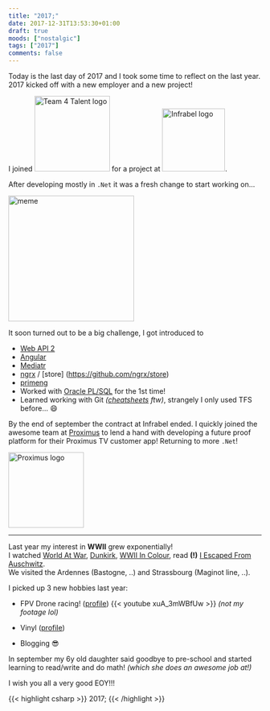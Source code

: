 ```yaml
---
title: "2017;"
date: 2017-12-31T13:53:30+01:00
draft: true
moods: ["nostalgic"]
tags: ["2017"]
comments: false
---
```

Today is the last day of 2017 and I took some time
to reflect on the last year.<br>
2017 kicked off with a new employer and a new project!

I joined <a class="imagelink" href="http://team4talent.be"><img src="/img/logos/team4talent.svg" alt="Team 4 Talent logo" style="width: 150px;"/></a> for a project at <a class="imagelink" href="https://www.infrabel.be/en"><img src="/img/logos/infrabel.png" alt="Infrabel logo" style="width: 125px;"/></a>.

After developing mostly in `.Net` it was
a fresh change to start working on...

<img src="/img/memes/001.png" alt="meme" style="width: 250px;"/>

It soon turned out to be a big challenge, I got introduced to

* [Web API 2](https://msdn.microsoft.com/en-us/library/dn448365(v=vs.118).aspx)
* [Angular](https://angular.io/)
* [Mediatr](https://github.com/jbogard/MediatR)
* [ngrx](https://github.com/ngrx) / [store] (https://github.com/ngrx/store)
* [primeng](https://www.primefaces.org/primeng/#/)
* Worked with [Oracle PL/SQL](http://www.oracle.com/technetwork/database/features/plsql/index.html) for the 1st time!
* Learned working with Git _([cheatsheets](https://services.github.com/on-demand/downloads/github-git-cheat-sheet.pdf) ftw)_,
strangely I only used TFS before... :smile:

By the end of september the contract at Infrabel ended.
I quickly joined the awesome team at [Proximus](https://www.proximus.be) to lend a hand
with developing a future proof platform for their Proximus TV customer app! Returning to more `.Net`!

<a class="imagelink" href="https://www.proximus.be"><img src="/img/logos/proximus.png" alt="Proximus logo" style="width: 150px;"/></a>

---
Last year my interest in **WWII** grew exponentially!<br>
I watched [World At War](http://www.imdb.com/title/tt0071075/), [Dunkirk](http://www.imdb.com/title/tt5013056/), [WWII In Colour](http://www.imdb.com/title/tt2069688/), read **(!)** [I Escaped From Auschwitz](https://www.goodreads.com/book/show/775198.I_Escaped_from_Auschwitz).<br>
We visited the Ardennes (Bastogne, ..) and Strassbourg (Maginot line, ..).

I picked up 3 new hobbies last year:

* FPV Drone racing! ([profile](https://rotorbuilds.com/profile/4373/))
{{< youtube xuA_3mWBfUw >}}
_(not my footage lol)_

* Vinyl ([profile](https://www.discogs.com/user/quadrostanology/collection))
* Blogging :sunglasses:

In september my 6y old daughter said goodbye to pre-school and started learning to read/write and do math! _(which she does an awesome job at!)_

I wish you all a very good EOY!!!

{{< highlight csharp >}}
2017;
{{< /highlight >}}

